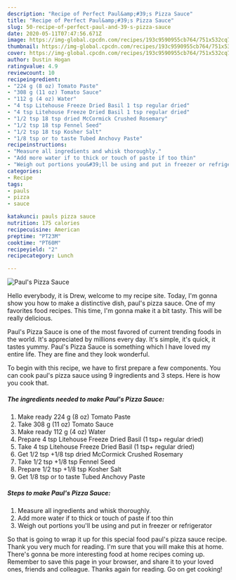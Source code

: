 ```yaml
---
description: "Recipe of Perfect Paul&amp;#39;s Pizza Sauce"
title: "Recipe of Perfect Paul&amp;#39;s Pizza Sauce"
slug: 50-recipe-of-perfect-paul-and-39-s-pizza-sauce
date: 2020-05-11T07:47:56.671Z
image: https://img-global.cpcdn.com/recipes/193c9590955cb764/751x532cq70/pauls-pizza-sauce-recipe-main-photo.jpg
thumbnail: https://img-global.cpcdn.com/recipes/193c9590955cb764/751x532cq70/pauls-pizza-sauce-recipe-main-photo.jpg
cover: https://img-global.cpcdn.com/recipes/193c9590955cb764/751x532cq70/pauls-pizza-sauce-recipe-main-photo.jpg
author: Dustin Hogan
ratingvalue: 4.9
reviewcount: 10
recipeingredient:
- "224 g (8 oz) Tomato Paste"
- "308 g (11 oz) Tomato Sauce"
- "112 g (4 oz) Water"
- "4 tsp Litehouse Freeze Dried Basil 1 tsp regular dried"
- "4 tsp Litehouse Freeze Dried Basil 1 tsp regular dried"
- "1/2 tsp 18 tsp dried McCormick Crushed Rosemary"
- "1/2 tsp 18 tsp Fennel Seed"
- "1/2 tsp 18 tsp Kosher Salt"
- "1/8 tsp or to taste Tubed Anchovy Paste"
recipeinstructions:
- "Measure all ingredients and whisk thoroughly."
- "Add more water if to thick or touch of paste if too thin"
- "Weigh out portions you&#39;ll be using and put in freezer or refrigerator"
categories:
- Recipe
tags:
- pauls
- pizza
- sauce

katakunci: pauls pizza sauce 
nutrition: 175 calories
recipecuisine: American
preptime: "PT23M"
cooktime: "PT60M"
recipeyield: "2"
recipecategory: Lunch

---
```



![Paul&#39;s Pizza Sauce](https://img-global.cpcdn.com/recipes/193c9590955cb764/751x532cq70/pauls-pizza-sauce-recipe-main-photo.jpg)

Hello everybody, it is Drew, welcome to my recipe site. Today, I'm gonna show you how to make a distinctive dish, paul&#39;s pizza sauce. One of my favorites food recipes. This time, I'm gonna make it a bit tasty. This will be really delicious.

Paul&#39;s Pizza Sauce is one of the most favored of current trending foods in the world. It's appreciated by millions every day. It's simple, it's quick, it tastes yummy. Paul&#39;s Pizza Sauce is something which I have loved my entire life. They are fine and they look wonderful.




To begin with this recipe, we have to first prepare a few components. You can cook paul&#39;s pizza sauce using 9 ingredients and 3 steps. Here is how you cook that.

<!--inarticleads1-->

##### The ingredients needed to make Paul&#39;s Pizza Sauce:

1. Make ready 224 g (8 oz) Tomato Paste
1. Take 308 g (11 oz) Tomato Sauce
1. Make ready 112 g (4 oz) Water
1. Prepare 4 tsp Litehouse Freeze Dried Basil (1 tsp+ regular dried)
1. Take 4 tsp Litehouse Freeze Dried Basil (1 tsp+ regular dried)
1. Get 1/2 tsp +1/8 tsp dried McCormick Crushed Rosemary
1. Take 1/2 tsp +1/8 tsp Fennel Seed
1. Prepare 1/2 tsp +1/8 tsp Kosher Salt
1. Get 1/8 tsp or to taste Tubed Anchovy Paste




<!--inarticleads2-->

##### Steps to make Paul&#39;s Pizza Sauce:

1. Measure all ingredients and whisk thoroughly.
1. Add more water if to thick or touch of paste if too thin
1. Weigh out portions you&#39;ll be using and put in freezer or refrigerator




So that is going to wrap it up for this special food paul&#39;s pizza sauce recipe. Thank you very much for reading. I'm sure that you will make this at home. There's gonna be more interesting food at home recipes coming up. Remember to save this page in your browser, and share it to your loved ones, friends and colleague. Thanks again for reading. Go on get cooking!
